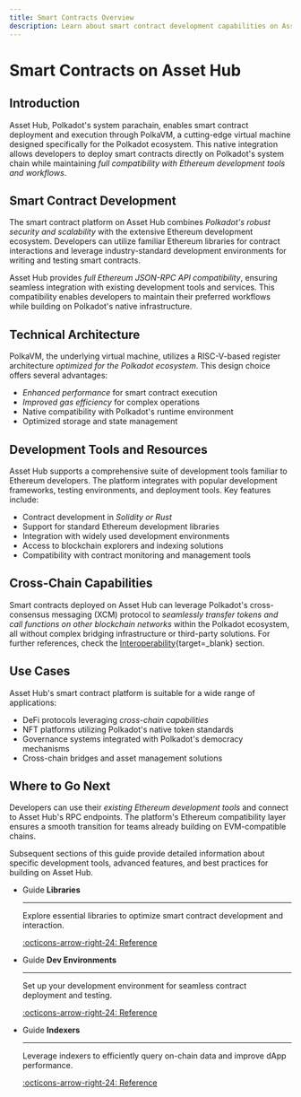 ```yaml
---
title: Smart Contracts Overview
description: Learn about smart contract development capabilities on Asset Hub, Polkadot's system parachain, featuring PolkaVM and Ethereum compatibility.
---
```


# Smart Contracts on Asset Hub

## Introduction

Asset Hub, Polkadot's system parachain, enables smart contract deployment and execution through PolkaVM, a cutting-edge virtual machine designed specifically for the Polkadot ecosystem. This native integration allows developers to deploy smart contracts directly on Polkadot's system chain while maintaining _full compatibility with Ethereum development tools and workflows_.

## Smart Contract Development

The smart contract platform on Asset Hub combines _Polkadot's robust security and scalability_ with the extensive Ethereum development ecosystem. Developers can utilize familiar Ethereum libraries for contract interactions and leverage industry-standard development environments for writing and testing smart contracts.

Asset Hub provides _full Ethereum JSON-RPC API compatibility_, ensuring seamless integration with existing development tools and services. This compatibility enables developers to maintain their preferred workflows while building on Polkadot's native infrastructure.

## Technical Architecture

PolkaVM, the underlying virtual machine, utilizes a RISC-V-based register architecture _optimized for the Polkadot ecosystem_. This design choice offers several advantages:

- _Enhanced performance_ for smart contract execution
- _Improved gas efficiency_ for complex operations
- Native compatibility with Polkadot's runtime environment
- Optimized storage and state management

## Development Tools and Resources

Asset Hub supports a comprehensive suite of development tools familiar to Ethereum developers. The platform integrates with popular development frameworks, testing environments, and deployment tools. Key features include:

- Contract development in _Solidity or Rust_
- Support for standard Ethereum development libraries
- Integration with widely used development environments
- Access to blockchain explorers and indexing solutions
- Compatibility with contract monitoring and management tools

## Cross-Chain Capabilities

Smart contracts deployed on Asset Hub can leverage Polkadot's cross-consensus messaging (XCM) protocol to _seamlessly transfer tokens and call functions on other blockchain networks_ within the Polkadot ecosystem, all without complex bridging infrastructure or third-party solutions. For further references, check the [Interoperability](/develop/interoperability/index){target=\_blank} section.

## Use Cases

Asset Hub's smart contract platform is suitable for a wide range of applications:

- DeFi protocols leveraging _cross-chain capabilities_
- NFT platforms utilizing Polkadot's native token standards
- Governance systems integrated with Polkadot's democracy mechanisms
- Cross-chain bridges and asset management solutions

## Where to Go Next

Developers can use their _existing Ethereum development tools_ and connect to Asset Hub's RPC endpoints. The platform's Ethereum compatibility layer ensures a smooth transition for teams already building on EVM-compatible chains.

Subsequent sections of this guide provide detailed information about specific development tools, advanced features, and best practices for building on Asset Hub.

<div class="grid cards" markdown>

-   <span class="badge guide">Guide</span> __Libraries__

    ---

    Explore essential libraries to optimize smart contract development and interaction.

    [:octicons-arrow-right-24: Reference](/develop/smart-contracts/evm-toolkit/libraries/)

-   <span class="badge guide">Guide</span> __Dev Environments__

    ---

    Set up your development environment for seamless contract deployment and testing.

    [:octicons-arrow-right-24: Reference](/develop/smart-contracts/evm-toolkit/dev-environments/)

-   <span class="badge guide">Guide</span> __Indexers__

    ---

    Leverage indexers to efficiently query on-chain data and improve dApp performance.

    [:octicons-arrow-right-24: Reference](/develop/smart-contracts/evm-toolkit/indexers/)

</div>